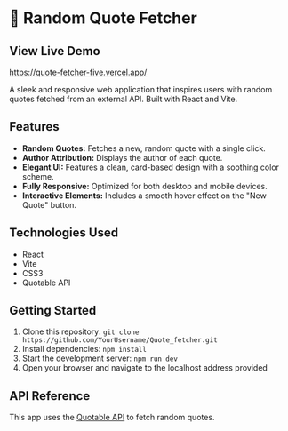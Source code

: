 # 🌟 Random Quote Fetcher

## View Live Demo

https://quote-fetcher-five.vercel.app/

A sleek and responsive web application that inspires users with random quotes fetched from an external API. Built with React and Vite.

## Features

- **Random Quotes:** Fetches a new, random quote with a single click.
- **Author Attribution:** Displays the author of each quote.
- **Elegant UI:** Features a clean, card-based design with a soothing color scheme.
- **Fully Responsive:** Optimized for both desktop and mobile devices.
- **Interactive Elements:** Includes a smooth hover effect on the "New Quote" button.

## Technologies Used

- React
- Vite
- CSS3
- Quotable API

## Getting Started

1.  Clone this repository: `git clone https://github.com/YourUsername/Quote_fetcher.git`
2.  Install dependencies: `npm install`
3.  Start the development server: `npm run dev`
4.  Open your browser and navigate to the localhost address provided

## API Reference

This app uses the [Quotable API](https://api.quotable.io) to fetch random quotes.
